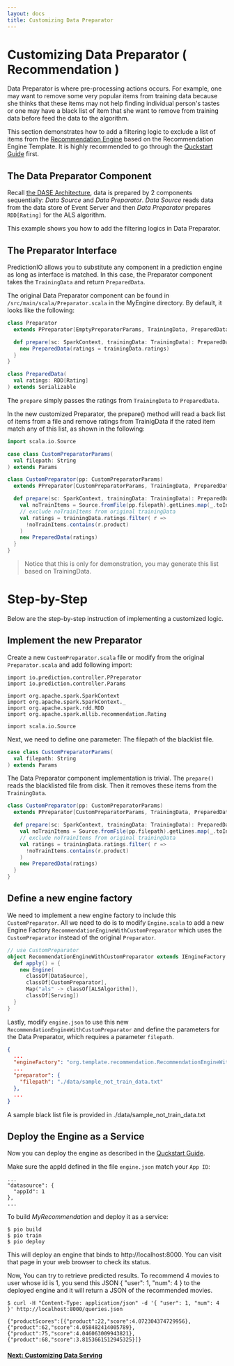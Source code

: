 ```yaml
---
layout: docs
title: Customizing Data Preparator
---
```


# Customizing Data Preparator ( Recommendation )

Data Preparator is where pre-processing actions occurs. For example, one may want to remove some very popular items from training data because she thinks that these items may not help finding individual person's tastes or one may have a black list of item that she want to remove from training data before feed the data to the algorithm.

This section demonstrates how to add a filtering logic to exclude a list of items from the [Recommendation Engine](quickstart.html) based on the Recommendation Engine Template. It is highly recommended to go through the [Quckstart Guide](quickstart.html) first.


## The Data Preparator Component

Recall [the DASE Architecture](/dase.html), data is prepared by 2 components sequentially: *Data Source* and *Data Preparator*.
*Data Source* reads data from the data store of Event Server and then *Data Preparator* prepares `RDD[Rating]` for the ALS algorithm.

This example shows you how to add the filtering logics in Data Preparator.

## The Preparator Interface

PredictionIO allows you to substitute any component in a prediction engine as long as interface is matched. In this case, the Preparator component takes the `TrainingData` and return `PreparedData`.

The original Data Preparator component can be found in `/src/main/scala/Preparator.scala` in the MyEngine directory. By default, it looks like the following:

```scala
class Preparator
  extends PPreparator[EmptyPreparatorParams, TrainingData, PreparedData] {

  def prepare(sc: SparkContext, trainingData: TrainingData): PreparedData = {
    new PreparedData(ratings = trainingData.ratings)
  }
}

class PreparedData(
  val ratings: RDD[Rating]
) extends Serializable
```

The `prepare` simply passes the ratings from `TrainingData` to `PreparedData`.

In the new customized Preparator, the prepare() method will read a back list of items from a file and remove ratings from TrainigData if the rated item match any of this list, as shown in the following:

```scala
import scala.io.Source

case class CustomPreparatorParams(
  val filepath: String
) extends Params

class CustomPreparator(pp: CustomPreparatorParams)
  extends PPreparator[CustomPreparatorParams, TrainingData, PreparedData] {

  def prepare(sc: SparkContext, trainingData: TrainingData): PreparedData = {
    val noTrainItems = Source.fromFile(pp.filepath).getLines.map(_.toInt).toSet
    // exclude noTrainItems from original trainingData
    val ratings = trainingData.ratings.filter( r =>
      !noTrainItems.contains(r.product)
    )
    new PreparedData(ratings)
  }
}
```

> Notice that this is only for demonstration, you may generate this list based on TrainingData.


# Step-by-Step

Below are the step-by-step instruction of implementing a customized logic.

## Implement the new Preparator

Create a new `CustomPreparator.scala` file or modify from the original `Preparator.scala` and add following import:

```
import io.prediction.controller.PPreparator
import io.prediction.controller.Params

import org.apache.spark.SparkContext
import org.apache.spark.SparkContext._
import org.apache.spark.rdd.RDD
import org.apache.spark.mllib.recommendation.Rating

import scala.io.Source
```

Next, we need to define one parameter: The filepath of the blacklist file.

```scala
case class CustomPreparatorParams(
  val filepath: String
) extends Params
```

The Data Preparator component implementation is trivial. The `prepare()` reads the blacklisted file from disk. Then it removes these items from the `TrainingData`.

```scala
class CustomPreparator(pp: CustomPreparatorParams)
  extends PPreparator[CustomPreparatorParams, TrainingData, PreparedData] {

  def prepare(sc: SparkContext, trainingData: TrainingData): PreparedData = {
    val noTrainItems = Source.fromFile(pp.filepath).getLines.map(_.toInt).toSet
    // exclude noTrainItems from original trainingData
    val ratings = trainingData.ratings.filter( r =>
      !noTrainItems.contains(r.product)
    )
    new PreparedData(ratings)
  }
}
```

## Define a new engine factory

We need to implement a new engine factory to include this `CustomPreparator`. All we need to do is to modify `Engine.scala` to add a new Engine Factory `RecommendationEngineWithCustomPreparator` which uses the `CustomPreparator` instead of the original `Preparator`.

```scala
// use CustomPreparator
object RecommendationEngineWithCustomPreparator extends IEngineFactory {
  def apply() = {
    new Engine(
      classOf[DataSource],
      classOf[CustomPreparator],
      Map("als" -> classOf[ALSAlgorithm]),
      classOf[Serving])
  }
}
```

Lastly, modify `engine.json` to use this new `RecommendationEngineWithCustomPreparator` and define the parameters for the Data Preparator, which requires a parameter `filepath`.

```json
{
  ...
  "engineFactory": "org.template.recommendation.RecommendationEngineWithCustomPreparator",
  ...
  "preparator": {
    "filepath": "./data/sample_not_train_data.txt"
  },
  ...
}
```

A sample black list file is provided in ./data/sample_not_train_data.txt

## Deploy the Engine as a Service

Now you can deploy the engine as described in the [Quckstart Guide](/quickstart.html).

Make sure the appId defined in the file `engine.json` match your `App ID`:

```
...
"datasource": {
  "appId": 1
},
...
```

To build *MyRecommendation* and deploy it as a service:

```
$ pio build
$ pio train
$ pio deploy
```

This will deploy an engine that binds to http://localhost:8000. You can visit that page in your web browser to check its status.

Now, You can try to retrieve predicted results.
To recommend 4 movies to user whose id is 1, you send this JSON { "user": 1, "num": 4 } to the deployed engine and it will return a JSON of the recommended movies.

```
$ curl -H "Content-Type: application/json" -d '{ "user": 1, "num": 4 }' http://localhost:8000/queries.json

{"productScores":[{"product":22,"score":4.072304374729956},{"product":62,"score":4.058482414005789},{"product":75,"score":4.046063009943821},{"product":68,"score":3.8153661512945325}]}
```

#### [Next: Customizing Data Serving](customize-serving.html)
